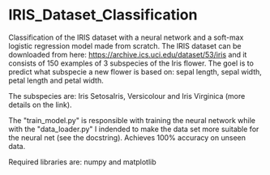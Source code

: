 # IRIS_Dataset_Classification
Classification of the IRIS dataset with a neural network and a soft-max logistic regression model made from scratch.
The IRIS dataset can be downloaded from here: https://archive.ics.uci.edu/dataset/53/iris and it consists of 150 examples of 3 subspecies of the Iris flower. The goel is to predict what subspecie a new flower is based on:
sepal length, sepal width, petal length and petal width. 

The subspecies are: 
Iris SetosaIris, Versicolour and Iris Virginica (more details on the link).

The "train_model.py" is responsible with training the neural network while with the "data_loader.py" I indended to make the data set more suitable for the neural net (see the docstring).
Achieves 100% accuracy on unseen data.

Required libraries are: numpy and matplotlib
